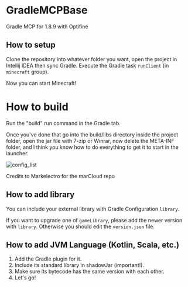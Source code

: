 # GradleMCPBase
Gradle MCP for 1.8.9 with Optifine

## How to setup
Clone the repository into whatever folder you want, open the project in Intellij IDEA then sync Gradle. Execute the Gradle task `runClient` (in `minecraft` group).

Now you can start Minecraft!

# How to build

Run the "build" run command in the Gradle tab.

Once you've done that go into the build/libs directory inside the project folder, 
open the jar file with 7-zip or Winrar, now delete the META-INF folder, and I think you know how to
do everything to get it to start in the launcher.

![config_list](https://github.com/AbyssClient/GradleMCPBase/assets/170053471/9d558995-ec49-4ea3-b066-35cedbd78338)

Credits to Markelectro for the marCloud repo

## How to add library

You can include your external library with Gradle Configuration `library`. 

If you want to upgrade one of `gameLibrary`, please add the newer version with `library`.
Otherwise you should edit the `version.json` file.

## How to add JVM Language (Kotlin, Scala, etc.)

1. Add the Gradle plugin for it.
2. Include its standard library in shadowJar (important!).
3. Make sure its bytecode has the same version with each other.
4. Let's go!
